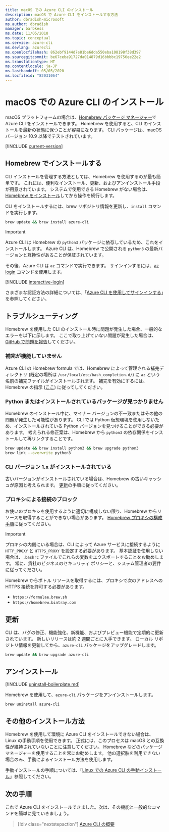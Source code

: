 ```yaml
---
title: macOS での Azure CLI のインストール
description: macOS で Azure CLI をインストールする方法
author: dbradish-microsoft
ms.author: dbradish
manager: barbkess
ms.date: 11/05/2018
ms.topic: conceptual
ms.service: azure-cli
ms.devlang: azurecli
ms.openlocfilehash: 862ebf9144d7e81be6dda550eba108198f38d397
ms.sourcegitcommit: be67ceba91727da014879d16bbbbc19756ee22e2
ms.translationtype: HT
ms.contentlocale: ja-JP
ms.lasthandoff: 05/05/2020
ms.locfileid: "82031064"
---
```

# <a name="install-azure-cli-on-macos"></a>macOS での Azure CLI のインストール

macOS プラットフォームの場合は、[Homebrew パッケージ マネージャー](https://brew.sh)で Azure CLI をインストールできます。 Homebrew を使用すると、CLI のインストールを最新の状態に保つことが容易になります。 CLI パッケージは、macOS バージョン 10.9 以降でテストされています。

[!INCLUDE [current-version](includes/current-version.md)]

## <a name="install-with-homebrew"></a>Homebrew でインストールする

CLI インストールを管理する方法としては、Homebrew を使用するのが最も簡単です。 これには、便利なインストール、更新、およびアンインストール手段が用意されています。
システムで使用できる Homebrew がない場合は、[Homebrew をインストール](https://docs.brew.sh/Installation.html)してから操作を続行します。

CLI をインストールするには、brew リポジトリ情報を更新し、`install` コマンドを実行します。

```bash
brew update && brew install azure-cli
```

> [!IMPORTANT]
>
> Azure CLI は Homebrew の `python3` パッケージに依存しているため、これをインストールします。
> Azure CLI は、Homebrew で公開される `python3` の最新バージョンと互換性があることが保証されています。

その後、Azure CLI は `az` コマンドで実行できます。 サインインするには、[az login](/cli/azure/reference-index#az-login) コマンドを使用します。

[!INCLUDE [interactive-login](includes/interactive-login.md)]

さまざまな認証方法の詳細については、「[Azure CLI を使用してサインインする](authenticate-azure-cli.md)」を参照してください。

## <a name="troubleshooting"></a>トラブルシューティング

Homebrew を使用した CLI のインストール時に問題が発生した場合、一般的なエラーを以下に示します。 ここで取り上げていない問題が発生した場合は、[GitHub で問題を報告](https://github.com/Azure/azure-cli/issues)してください。

### <a name="completion-is-not-working"></a>補完が機能していません

Azure CLI の Homebrew formula では、Homebrew によって管理される補完ディレクトリ (既定の場所は `/usr/local/etc/bash_completion.d/`) に `az` という名前の補完ファイルがインストールされます。 補完を有効にするには、Homebrew の指示 ([ここ](https://docs.brew.sh/Shell-Completion)) に従ってしてください。

### <a name="unable-to-find-python-or-installed-packages"></a>Python またはインストールされているパッケージが見つかりません

Homebrew のインストール中に、マイナー バージョンの不一致またはその他の問題が発生した可能性があります。 CLI では Python 仮想環境を使用しないため、インストールされている Python バージョンを見つけることができる必要があります。 考えられる修正案は、Homebrew から `python3` の依存関係をインストールして再リンクすることです。

```bash
brew update && brew install python3 && brew upgrade python3
brew link --overwrite python3
```

### <a name="cli-version-1x-is-installed"></a>CLI バージョン 1.x がインストールされている

古いバージョンがインストールされている場合は、Homebrew の古いキャッシュが原因と考えられます。 [更新](#update)の手順に従ってください。

### <a name="proxy-blocks-connection"></a>プロキシによる接続のブロック

お使いのプロキシを使用するように適切に構成しない限り、Homebrew からリソースを取得することができない場合があります。 [Homebrew プロキシの構成手順](https://docs.brew.sh/Manpage#using-homebrew-behind-a-proxy)に従ってください。

> [!IMPORTANT]
> プロキシの内側にいる場合は、CLI によって Azure サービスに接続するように `HTTP_PROXY` と `HTTPS_PROXY` を設定する必要があります。
> 基本認証を使用しない場合は、`.bashrc` ファイルでこれらの変数をエクスポートすることをお勧めします。
> 常に、貴社のビジネスのセキュリティ ポリシーと、システム管理者の要件に従ってください。

Homebrew からボトル リソースを取得するには、プロキシで次のアドレスへの HTTPS 接続を許可する必要があります。

* `https://formulae.brew.sh`
* `https://homebrew.bintray.com`

## <a name="update"></a>更新

CLI は、バグの修正、機能強化、新機能、およびプレビュー機能で定期的に更新されています。 新しいリリースは約 2 週間ごとに入手できます。 ローカル リポジトリ情報を更新してから、`azure-cli` パッケージをアップグレードします。

```bash
brew update && brew upgrade azure-cli
```

## <a name="uninstall"></a>アンインストール

[!INCLUDE [uninstall-boilerplate.md](includes/uninstall-boilerplate.md)]

Homebrew を使用して、`azure-cli` パッケージをアンインストールします。

```bash
brew uninstall azure-cli
```

## <a name="other-installation-methods"></a>その他のインストール方法

Homebrew を使用して環境に Azure CLI をインストールできない場合は、Linux の手動手順を使用できます。 正式には、このプロセスは macOS との互換性が維持されていないことに注意してください。 Homebrew などのパッケージ マネージャーを使用することを常にお勧めします。 他の選択肢を利用できない場合のみ、手動によるインストール方法を使用します。

手動インストールの手順については、「[Linux での Azure CLI の手動インストール](install-azure-cli-linux.md)」参照してください。

## <a name="next-steps"></a>次の手順

これで Azure CLI をインストールできました。次は、その機能と一般的なコマンドを簡単に見ていきましょう。

> [!div class="nextstepaction"]
> [Azure CLI の概要](get-started-with-azure-cli.md)

